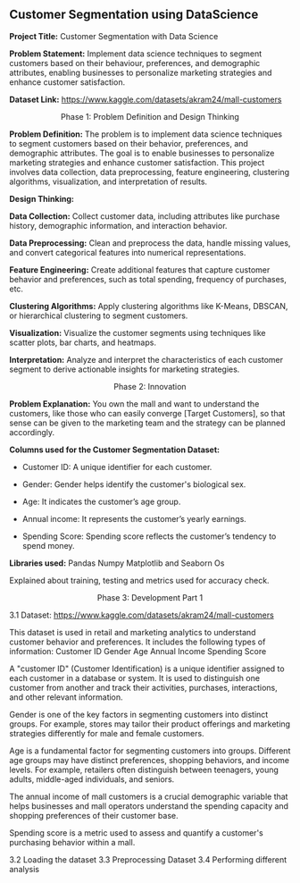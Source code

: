 ## Customer Segmentation using DataScience
**Project Title:** Customer Segmentation with Data Science

**Problem Statement:** Implement data science techniques to segment customers based on their behaviour, preferences, and demographic attributes, enabling businesses to personalize marketing strategies and enhance customer satisfaction.

**Dataset Link:** https://www.kaggle.com/datasets/akram24/mall-customers

<div align=center>Phase 1: Problem Definition and Design Thinking</div>

**Problem Definition:** The problem is to implement data science techniques to segment customers based on their behavior, preferences, and demographic attributes. The goal is to enable businesses to personalize marketing strategies and enhance customer satisfaction. This project involves data collection, data preprocessing, feature engineering, clustering algorithms, visualization, and interpretation of results.

**Design Thinking:**

**Data Collection:** Collect customer data, including attributes like purchase history, demographic information, and interaction behavior.

**Data Preprocessing:** Clean and preprocess the data, handle missing values, and convert categorical features into numerical representations.

**Feature Engineering:** Create additional features that capture customer behavior and preferences, such as total spending, frequency of purchases, etc.

**Clustering Algorithms:** Apply clustering algorithms like K-Means, DBSCAN, or hierarchical clustering to segment customers.

**Visualization:** Visualize the customer segments using techniques like scatter plots, bar charts, and heatmaps.

**Interpretation:** Analyze and interpret the characteristics of each customer segment to derive actionable insights for marketing strategies.

<div align=center>Phase 2: Innovation</div>

**Problem Explanation:** You own the mall and want to understand the customers, like those who can easily converge [Target Customers], so that sense can be given to the marketing team and the strategy can be planned accordingly.

**Columns used for the Customer Segmentation Dataset:**

- Customer ID:
 A unique identifier for each customer. 

- Gender:
 Gender helps identify the customer's biological sex.

- Age: 
It indicates the customer’s age group.

- Annual income:
 It represents the customer’s yearly earnings.

- Spending Score:
 Spending score reflects the customer’s tendency to spend money.

**Libraries used:**
Pandas
Numpy
Matplotlib and Seaborn
Os

Explained about training, testing and metrics used for accuracy check.

<div align=center>Phase 3: Development Part 1</div>

3.1 Dataset:  https://www.kaggle.com/datasets/akram24/mall-customers

 This dataset is used in retail and marketing analytics to understand customer behavior and preferences. It includes the following types of information:
Customer ID
Gender
Age
Annual Income
Spending Score

A "customer ID" (Customer Identification) is a unique identifier assigned to each customer in a database or system. It is used to distinguish one customer from another and track their activities, purchases, interactions, and other relevant information.

Gender is one of the key factors in segmenting customers into distinct groups. For example, stores may tailor their product offerings and marketing strategies differently for male and female customers.

 Age is a fundamental factor for segmenting customers into groups. Different age groups may have distinct preferences, shopping behaviors, and income levels. For example, retailers often distinguish between teenagers, young adults, middle-aged individuals, and seniors.

The annual income of mall customers is a crucial demographic variable that helps businesses and mall operators understand the spending capacity and shopping preferences of their customer base.

Spending score is a metric used to assess and quantify a customer's purchasing behavior within a mall.


3.2  Loading the dataset
3.3  Preprocessing Dataset
3.4  Performing different analysis



